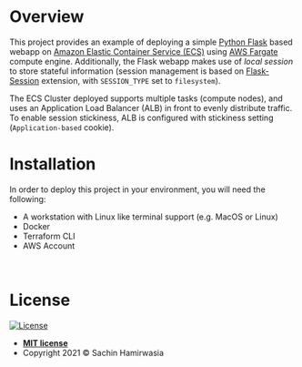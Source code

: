 # Overview

This project provides an example of deploying a simple [Python Flask](https://palletsprojects.com/p/flask/) based webapp on [Amazon Elastic Container Service (ECS)](https://aws.amazon.com/ecs/) using [AWS Fargate](https://docs.aws.amazon.com/AmazonECS/latest/developerguide/AWS_Fargate.html) compute engine. Additionally, the Flask webapp makes use of _local session_ to store stateful information (session management is based on [Flask-Session](https://flask-session.readthedocs.io/en/latest/) extension, with `SESSION_TYPE` set to `filesystem`). 

The ECS Cluster deployed supports multiple tasks (compute nodes), and uses an Application Load Balancer (ALB) in front to evenly distribute traffic. To enable session stickiness, ALB is configured with stickiness setting (`Application-based` cookie). 

# Installation 

In order to deploy this project in your environment, you will need the following: 

- A workstation with Linux like terminal support (e.g. MacOS or Linux)
- Docker 
- Terraform CLI
- AWS Account


&nbsp;
# License

[![License](http://img.shields.io/:license-mit-blue.svg?style=flat-square)](http://badges.mit-license.org)

- **[MIT license](http://opensource.org/licenses/mit-license.php)**
- Copyright 2021 &copy; Sachin Hamirwasia
